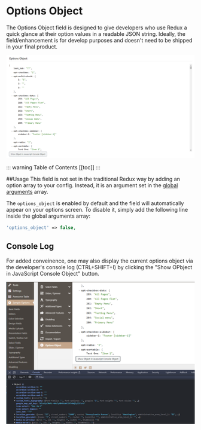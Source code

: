 # Options Object <Badge text="field, enhancement" type="warn"/>

The Options Object field is designed to give developers who use Redux a quick glance at 
their option values in a readable JSON string. Ideally, the field/enhancement is for 
develop purposes and doesn't need to be shipped in your final product.

<span style="display:block;text-align:center">![](./img/options_object.png)</span>

::: warning Table of Contents
[[toc]]
:::

##Usage
This field is not set in the traditional Redux way by adding an option array to your config. 
Instead, it is an argument set in the [global arguments](../configuration/global_arguments.md) array.

The `options_object` is enabled by default and the field will automatically appear on your options screen. 
To disable it, simply add the following line inside the global arguments array:

```php
'options_object' => false,
```
## Console Log
For added conveinence, one may also display the current options object via the developer's 
console log (CTRL+SHIFT+I) by clicking the "Show OPbject in JavaScript Console Object" button.

<span style="display:block;text-align:center">![](./img/options_object_console.png)</span>
